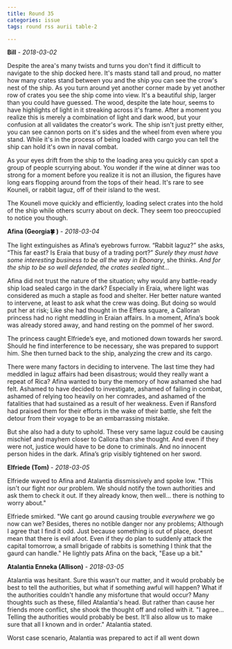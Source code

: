 ```yaml
---
title: Round 35
categories: issue
tags: round rss aurii table-2

---
```


**Bill** - *2018-03-02*

Despite the area's many twists and turns you don't find it difficult to navigate to the ship docked here. It's masts stand tall and proud, no matter how many crates stand between you and the ship you can see the crow's nest of the ship. As you turn around yet another corner made by yet another row of crates you see the ship come into view. It's a beautiful ship, larger than you could have guessed. The wood, despite the late hour, seems to have highlights of light in it streaking across it's frame. After a moment you realize this is merely a combination of light and dark wood, but your confusion at all validates the creator's work. The ship isn't just pretty either, you can see cannon ports on it's sides and the wheel from even where you stand. While it's in the process of being loaded with cargo you can tell the ship can hold it's own in naval combat.

As your eyes drift from the ship to the loading area you quickly can spot a group of people scurrying about. You wonder if the wine at dinner was too strong for a moment before you realize it is not an illusion, the figures have long ears flopping around from the tops of their head. It's rare to see Kouneli, or rabbit laguz, off of their island to the west. 

The Kouneli move quickly and efficiently, loading select crates into the hold of the ship while others scurry about on deck. They seem too preoccupied to notice you though.

**Afina (Georgia🍀 )** - *2018-03-04*

The light extinguishes as Afina’s eyebrows furrow. “Rabbit laguz?” she asks, “This far east? Is Eraia that busy of a trading port?” _Surely they must have some interesting business to be all the way in Ebonary_, she thinks. _And for the ship to be so well defended, the crates sealed tight..._ 

Afina did not trust the nature of the situation; why would any battle-ready ship load sealed cargo in the dark? Especially in Eraia, where light was considered as much a staple as food and shelter. Her better nature wanted to intervene, at least to ask what the crew was doing. But doing so would put her at risk; Like she had thought in the Effera square, a Calloran princess had no right meddling in Eraian affairs. In a moment, Afina’s book was already stored away, and hand resting on the pommel of her sword. 

The princess caught Elfriede’s eye, and motioned down towards her sword. Should he find interference to be necessary, she was prepared to support him. She then turned back to the ship, analyzing the crew and its cargo.

There were many factors in deciding to intervene. The last time they had meddled in laguz affairs had been disastrous; would they really want a repeat of Rica? Afina wanted to bury the memory of how ashamed she had felt. Ashamed to have decided to investigate, ashamed of failing in combat, ashamed of relying too heavily on her comrades, and ashamed of the fatalities that had sustained as a result of her weakness. Even if Ransford had praised them for their efforts in the wake of their battle, she felt the detour from their voyage to be an embarrassing mistake. 

But she also had a duty to uphold. These very same laguz could be causing mischief and mayhem closer to Callora than she thought. And even if they were not, justice would have to be done to criminals. And no innocent person hides in the dark. Afina’s grip visibly tightened on her sword.

**Elfriede (Tom)** - *2018-03-05*

Elfriede waved to Afina and Atalantia dissmissively and spoke low. "This isn't our fight nor our problem. We should notify the town authorities and ask them to check it out. If they already know, then well... there is nothing to worry about."

Elfriede smirked. "We cant go around causing trouble *everywhere* we go now can we? Besides, theres no notible danger nor any problems; Although I agree that I find it odd. Just because something is out of place, doesnt mean that there is evil afoot. Even if they do plan to suddenly attack the capital tomorrow, a small brigade of rabbits is something I think that the gaurd can handle." He lightly pats Afina on the back, "Ease up a bit."

**Atalantia Enneka (Allison)** - *2018-03-05*

Atalantia was hesitant. Sure this wasn't our matter, and it would probably be best to tell the authorities, but what if something awful will happen? What if the authorities couldn't handle any misfortune that would occur?
Many thoughts such as these, filled Atalantia's head. But rather than cause her friends more conflict, she shook the thought off and rolled with it. 
"I agree... Telling the authorities would probably be best. It'll also allow us to make sure that all I known and in order." Atalantia stated. 

Worst case scenario, Atalantia was prepared to act if all went down



<!-- re.findall('a.*?(?=a|$)', t+'x') -->
